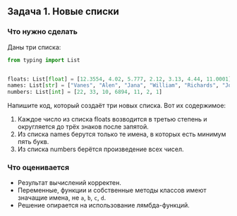 ## Задача 1. Новые списки
### Что нужно сделать
Даны три списка: 

```python
from typing import List


floats: List[float] = [12.3554, 4.02, 5.777, 2.12, 3.13, 4.44, 11.0001]
names: List[str] = ["Vanes", "Alen", "Jana", "William", "Richards", "Joy"]
numbers: List[int] = [22, 33, 10, 6894, 11, 2, 1]
```

Напишите код, который создаёт три новых списка. Вот их содержимое:

1. Каждое число из списка floats возводится в третью степень и округляется до трёх знаков после запятой.
1. Из списка names берутся только те имена, в которых есть минимум пять букв.
1. Из списка numbers берётся произведение всех чисел.
### Что оценивается
- Результат вычислений корректен.
- Переменные, функции и собственные методы классов имеют значащие имена, не `a`, `b`, `c`, `d`.
- Решение опирается на использование лямбда-функций.

